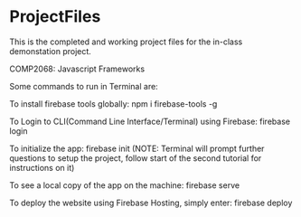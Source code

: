 # ProjectFiles
This is the completed and working project files for the in-class demonstation project.

COMP2068: Javascript Frameworks

 Some commands to run in Terminal are:
 
 To install firebase tools globally: npm i firebase-tools -g
 
 To Login to CLI(Command Line Interface/Terminal) using Firebase: firebase login
 
 To initialize the app: firebase init (NOTE: Terminal will prompt further questions to setup the project, follow start of the second tutorial for instructions on it)
 
 To see a local copy of the app on the machine: firebase serve
 
 To deploy the website using Firebase Hosting, simply enter: firebase deploy

